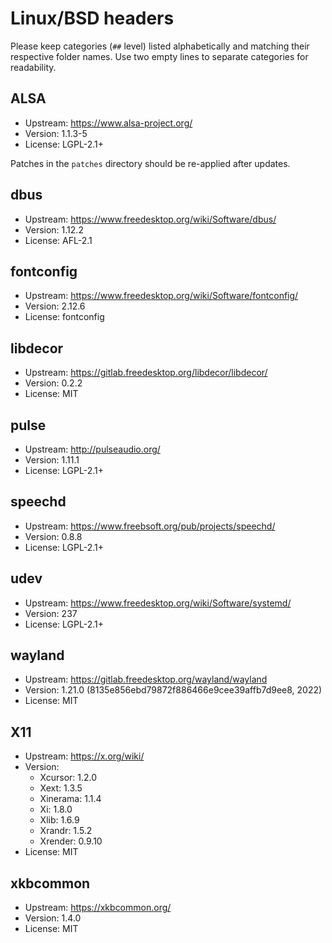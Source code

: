 # Linux/BSD headers

Please keep categories (`##` level) listed alphabetically and matching their
respective folder names. Use two empty lines to separate categories for
readability.


## ALSA

- Upstream: https://www.alsa-project.org/
- Version: 1.1.3-5
- License: LGPL-2.1+

Patches in the `patches` directory should be re-applied after updates.


## dbus

- Upstream: https://www.freedesktop.org/wiki/Software/dbus/
- Version: 1.12.2
- License: AFL-2.1


## fontconfig

- Upstream: https://www.freedesktop.org/wiki/Software/fontconfig/
- Version: 2.12.6
- License: fontconfig


## libdecor

- Upstream: https://gitlab.freedesktop.org/libdecor/libdecor/
- Version: 0.2.2
- License: MIT


## pulse

- Upstream: http://pulseaudio.org/
- Version: 1.11.1
- License: LGPL-2.1+


## speechd

- Upstream: https://www.freebsoft.org/pub/projects/speechd/
- Version: 0.8.8
- License: LGPL-2.1+


## udev

- Upstream: https://www.freedesktop.org/wiki/Software/systemd/
- Version: 237
- License: LGPL-2.1+


## wayland

- Upstream: https://gitlab.freedesktop.org/wayland/wayland
- Version: 1.21.0 (8135e856ebd79872f886466e9cee39affb7d9ee8, 2022)
- License: MIT


## X11

- Upstream: https://x.org/wiki/
- Version: 
  * Xcursor: 1.2.0
  * Xext: 1.3.5
  * Xinerama: 1.1.4
  * Xi: 1.8.0
  * Xlib: 1.6.9
  * Xrandr: 1.5.2
  * Xrender: 0.9.10
- License: MIT


## xkbcommon

- Upstream: https://xkbcommon.org/
- Version: 1.4.0
- License: MIT
